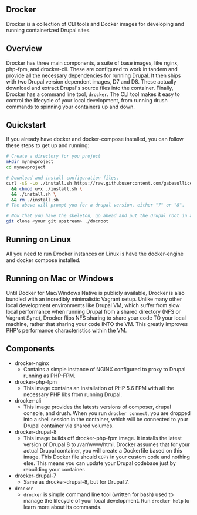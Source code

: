Drocker
----

Drocker is a collection of CLI tools and Docker images for developing and running containerized Drupal sites.

## Overview
Drocker has three main components, a suite of base images, like nginx, php-fpm, and drocker-cli. These are configured to work in tandem and provide all the necessary dependencies for running Drupal. It then ships with two Drupal version dependent images, D7 and D8. These actually download and extract Drupal's source files into the container. Finally, Drocker has a command line tool, `drocker`. The CLI tool makes it easy to control the lifecycle of your local development, from running drush commands to spinning your containers up and down.

## Quickstart
If you already have docker and docker-compose installed, you can follow these steps to get up and running:

```sh
# Create a directory for you project
mkdir mynewproject
cd mynewproject

# Download and install configuration files.
curl -sS -Lo ./install.sh https://raw.githubusercontent.com/gabesullice/drocker/master/bootstrap/install.sh \
  && chmod u+x ./install.sh \
  && ./install.sh \
  && rm ./install.sh
# The above will prompt you for a drupal version, either "7" or "8".

# Now that you have the skeleton, go ahead and put the Drupal root in a subdirectory named "docroot".
git clone <your git upstream> ./docroot
```

## Running on Linux
All you need to run Drocker instances on Linux is have the docker-engine and docker compose installed.

## Running on Mac or Windows
Until Docker for Mac/Windows Native is publicly available, Drocker is also bundled with an incredibly minimalistic Vagrant setup. Unlike many other local development environments like Drupal VM, which suffer from slow local performance when running Drupal from a shared directory (NFS or Vagrant Sync), Drocker flips NFS sharing to share your code TO your local machine, rather that sharing your code INTO the VM. This greatly improves PHP's performance characteristics within the VM.

## Components
- drocker-nginx
  - Contains a simple instance of NGINX configured to proxy to Drupal running as PHP-FPM.
- drocker-php-fpm
  - This image contains an installation of PHP 5.6 FPM with all the necessary PHP libs from running Drupal.
- drocker-cli
  - This image provides the latests versions of composer, drupal console, and drush. When you run `drocker connect`, you are dropped into a shell session in the container, which will be connected to your Drupal container via shared volumes.
- drocker-drupal-8
  - This image builds off drocker-php-fpm image. It installs the latest version of Drupal 8 to /var/www/html. Drocker assumes that for your actual Drupal container, you will create a Dockerfile based on this image. This Docker file should `COPY` in your custom code and nothing else. This means you can update your Drupal codebase just by rebuilding your container.
- drocker-drupal-7
  - Same as drocker-drupal-8, but for Drupal 7.
- `drocker`
  - `drocker` is simple command line tool (written for bash) used to manage the lifecycle of your local development. Run `drocker help` to learn more about its commands.
